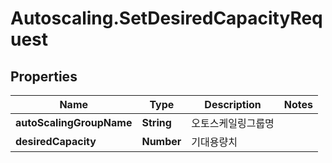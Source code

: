 # Autoscaling.SetDesiredCapacityRequest

## Properties
Name | Type | Description | Notes
------------ | ------------- | ------------- | -------------
**autoScalingGroupName** | **String** | 오토스케일링그룹명 | 
**desiredCapacity** | **Number** | 기대용량치 | 


